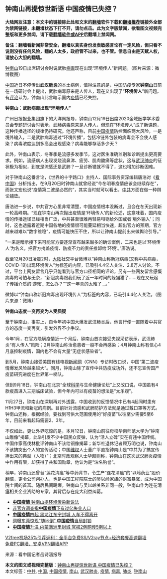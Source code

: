  <h2>钟南山再提惊世新语 中国疫情已失控？</h2> <p class="notice"><b>大陆网友注意：本文中的链接除此处和文末的<a href="https://github.com/bannedbook/fanqiang" >翻墙</a>软件下载和<a href="https://github.com/killgcd/justmysocks/blob/master/README.md">翻墙推荐</a>链接外全部为禁网链接，未翻墙状态下打不开，请勿点击。此为文字版禁闻，欲看图文视频完整版和更多禁闻，请下载<a href="https://github.com/bannedbook/fanqiang">翻墙软件或APP</a>后翻墙上禁闻网。</p><p>备注：翻墙看新闻非常安全，翻墙以真实身份发表敏感言论有一定风险，但只看不说则没有任何风险，翻的人太多，政府管不过来，也不管。信息自由是天赋人权，请放心大胆的翻墙。</b></p>  <div class="entry"> <p id="conimg"><a href="https://www.bannedbook.org/bnews/tag/%e9%92%9f%e5%8d%97%e5%b1%b1/" class="st_tag internal_tag" rel="tag" title="标签 钟南山 下的日志">钟南山</a>19日出席研讨会时说武肺<a href="https://www.bannedbook.org/bnews/tag/%e7%97%85%e6%af%92/" class="st_tag internal_tag" rel="tag" title="标签 病毒 下的日志">病毒</a>现在出现“环境传人”新问题。（图片来源：微博截图）</p> <p><span class='wp_keywordlink_affiliate'><a href="https://www.bannedbook.org/" title="中国" target="_blank">中国</a></span>近日不停传出<strong>武汉<a href="https://www.bannedbook.org/bnews/tag/%e8%82%ba%e7%82%8e/" class="st_tag internal_tag" rel="tag" title="标签 肺炎 下的日志">肺炎</a></strong>的本土病例，值得注意的是，<a href="https://www.bannedbook.org/bnews/tag/%E4%B8%AD%E5%9B%BD/" class="st_tag internal_tag" rel="tag" title="标签 中国 下的日志">中国</a>防疫专家<strong>钟<a href="https://www.bannedbook.org/bnews/tag/%E5%8D%97%E5%B1%B1/" class="st_tag internal_tag" rel="tag" title="标签 南山 下的日志">南山</a></strong>日前在一场研讨会上提出，武肺病毒原来是人传人，现在又出现了“<strong>环境传人</strong>”新问题。有<span class='wp_keywordlink_affiliate'><a href="https://www.bannedbook.org/bnews/comments/" title="新闻评论" target="_blank">评论</a></span>认为，钟南山此言暗示国内<a href="https://www.bannedbook.org/bnews/tag/%E7%96%AB%E6%83%85/" class="st_tag internal_tag" rel="tag" title="标签 疫情 下的日志">疫情</a>已经失控。</p> <p><strong>钟南山：武肺病毒出现“环境传人”</strong></p> <p>广州日报报业集团旗下的大洋网报导，钟南山12月19日出席2020金域医学学术委员会专题研讨会时表示，武肺病毒原来是人传人，但现在“环境传人”成了新课题，这种传播途径的规律仍待研究。他还声称，目前<a href="https://www.bannedbook.org/bnews/tag/%e4%b8%ad%e5%9b%bd%e7%96%ab%e6%83%85/" class="st_tag internal_tag" rel="tag" title="标签 中国疫情 下的日志">中国疫情</a>防控面临两大风险，一是境外输入，二是武肺病毒通过“环境传播”，包括冷链外包装的病毒会不会使人感染？病毒浓度达到多高会出现感染？病毒能够存活多少天？</p> <p></p>  <p></p> <p>此外，钟南山表示，冬春季是流感多发季节，这对医生准确监别和诊断提出更高要求。例如，流感病人出现发烧流鼻涕、疲劳、肌肉酸痛等症状，这与<a href="https://www.bannedbook.org/bnews/tag/%e6%ad%a6%e6%b1%89%e8%82%ba%e7%82%8e/" class="st_tag internal_tag" rel="tag" title="标签 武汉肺炎 下的日志">武汉肺炎</a>的征状极为相似，到底是流感还是武肺？一旦诊断错就不得了，这也增加诊断困难。</p> <p>对于钟南山这番言论，《世界的十字路口》主持人、国际事务资深编辑唐浩对《<span class='wp_keywordlink_affiliate'><a href="https://www.secretchina.com/" title="看中国" target="_blank">看中国</a></span>》分析指出，在9月20日时钟南山就曾经说“今冬明春疫情应该会继续存在”，而张文宏也说“疫情第二波是必然的”，其实当时就可以看出，<a href="https://www.bannedbook.org/bnews/tag/%e4%b8%ad%e5%85%b1/" class="st_tag internal_tag" rel="tag" title="标签 中共 下的日志">中共</a>方面在做一种舆论铺垫。</p> <p>唐浩进一步说，中共官方心里非常清楚，中国疫情根本没断过，且会在冬天出现新一轮高峰期。“现在钟南山再次抛出疫情是‘环境传人’的新论述，这意味着，国内疫情的传播途径已经相当广泛，中共甚至很难再轻易甩锅给外国或者‘境外输入’；同时，这也透露着近期中国各地的疫情很可能蔓延相当快速，超出官方的预期，官方越来越难以“数字维稳”，疫情可能快压不住，所以让钟南山提前出来做舆论引导。”</p> <p>“一来是暗示接下来可能官方要逐渐宣布越来越多的确诊案例，二来也是以‘环境传人’为名义，把官方掩盖疫情、防疫不力的责任推卸给‘环境’。”唐浩说。</p>  <p>截至12月20日凌晨2时，<span class='wp_keywordlink_affiliate'><a href="https://www.bannedbook.org/" title="大陆" target="_blank">大陆</a></span>社交平台微博以“钟南山称新冠病毒(又称中共病毒，COVID-19)出现环境传人”为标签的内容，已吸​​引4.4亿人关注、2.8万人讨论。不过，平台上网友留言几乎只能看到与官方口径相同的评论，另有一些网友留言感慨病毒的可怕与无奈，“新冠病毒跟我们玩了近一年时间的躲猫猫了……现在又玩起了传播介质的‘游戏’…怎么办？”“这一年真的太难了…。”</p> <p>微博以“钟南山称新冠病毒出现环境传人”为标签的内容，已吸​​引4.4亿人关注。（图片来源：微博）</p> <p><strong>钟南山态度一变再变为人受质疑</strong></p> <p>至于钟南山，事实上，自今年初中国大爆发武汉肺炎后，他言行便一直随着中共官方的态度一变再变，引发外界不小争议。</p> <p>今年1月，在官方隐瞒疫情近一个月后，钟南山首次接受央视采访表示，武汉肺炎“有人传人”风险；2月钟南山称治愈患者一般不会再感染；4月钟南山称有信心4月底控制疫情，国内也不会有大量“无症状感染者”。</p>  <p>到5月，钟南山接受美国有线电视<span class='wp_keywordlink_affiliate'><a href="https://www.bannedbook.org/" title="新闻网">新闻网</a></span>（CNN）专访时改口说，中国“第二波疫情爆发风险越来越大”。同月，钟南山除了宣传中共防疫成功外，还不忘宣传国产疫苗研究进度在世界第一梯队。</p> <p>但到9月18日，钟南山在北京“全球<span class='wp_keywordlink'><a href="https://www.bannedbook.org/forum11/topic309.html" title="禁片：“科学”的棍子" target="_blank">科学</a></span>与生命健康论坛”上又改口说，中国虽有4款疫苗进入三期临床试验，但今年内可以有疫苗的想法是“太乐观”。</p> <p>11月27日，钟南山在深圳再对外透露，中国收到的反馈情况中已有4起同时患有H1H3甲流和新冠的病例。目前针对流感和武肺防护方法就是通过戴口罩等方式。钟南山还称，根据经验，要找到可供大范围使用的“好疫苗”以往至少需要5至6年，目前来看起码需要2、3年。</p> <p>不仅如此，更让外界吃惊的是，本月12日，钟南山前往母校华南师范大学为“钟南山雕像”揭幕，此举引发不少中国民众反弹，认为“活人立碑”实在有违中国传统。中国作家高伐林批评钟南山不该给铜像揭幕；新华社退休记者顾万明也说，钟南山不该搞突出个人的宣传活动；中国<span class='wp_keywordlink_affiliate'><a href="https://www.bannedbook.org/bnews/weiquan/" title="维权" target="_blank">维权</a></span>人士董广平直指钟南山是“中共为了搞宣传捧出来的典型（人物）”；北京时政观察人士华颇则称，钟南山在这次武汉肺炎疫情中作用有限，却获得了共和国勋章，他认为是“沽名钓誉”。</p> <p>稍早，钟南山还曾替“莲花清瘟”等中药背书，令生产“连花清瘟”的“以岭药业”股价翻倍，更令公司创办人，也是中国工程院院士的吴以岭家族的财富暴涨，成为中国院士间的首富。随后民间踢爆，钟南山与吴以岭关系非同一般，钟南山作为连花清瘟相关企业资助的专家，其背后存在庞大利益纠葛。</p>  <ul class='op-related-articles' title='相关阅读'> <li><a href='https://www.bannedbook.org/bnews/headline/20201219/1451142.html' target='_blank'><b>中国疫情</b> 钟南山提环境传染新说法</a></li> <li><a href='https://www.bannedbook.org/bnews/headline/20201219/1451028.html' target='_blank'>非官方调查指<b>中国疫情</b>下有过亿失业人口</a></li> <li><a href='https://www.bannedbook.org/bnews/comments/20201213/1446784.html' target='_blank'><b>中国疫情</b>四起 黑龙江东宁封城 人车不得离开</a></li> <li><a href='https://www.bannedbook.org/bnews/cbnews/20201207/1443583.html' target='_blank'>网曝东莞惊现“随地倒” <b>中国疫情</b>当局封锁</a></li> <li><a href='https://www.bannedbook.org/bnews/comments/20201121/1434807.html' target='_blank'><b>中国疫情</b>升温 内蒙满洲里封城 官报2例网传5例以上</a></li> </ul> <p class="texttj"> <a href="https://www.bannedbook.org/forum23/topic22702.html" target="_blank">V2free机场25%引荐返利：全平台免费SS/V2ray节点+经济套餐高速翻墙</a><br/> <a href="https://github.com/bannedbook/fanqiang/wiki/%E7%A6%81%E9%97%BB%E7%BD%91%E5%AE%89%E5%8D%93%E7%BF%BB%E5%A2%99%E6%96%B0%E9%97%BBAPP" target="_blank">免费PC翻墙、安卓VPN翻墙APP</a></p><p> 来源：看中国记者岳诗涵报导 </p><a name='sharetosocial'></a>       <div><b>本文的图文或视频完整版</b>：<a href='https://www.bannedbook.org/bnews/cbnews/20201221/1451840.html'>钟南山再提惊世新语 中国疫情已失控？</a></div>  </div><!--END ENTRY--> <div class="postfooter"> <div>本文标签：<a href="https://www.bannedbook.org/bnews/tag/%e4%b8%ad%e5%85%b1/" rel="tag">中共</a>, <a href="https://www.bannedbook.org/bnews/tag/%E4%B8%AD%E5%9B%BD/" rel="tag">中国</a>, <a href="https://www.bannedbook.org/bnews/tag/%e4%b8%ad%e5%9b%bd%e7%96%ab%e6%83%85/" rel="tag">中国疫情</a>, <a href="https://www.bannedbook.org/bnews/tag/%E5%8D%97%E5%B1%B1/" rel="tag">南山</a>, <a href="https://www.bannedbook.org/bnews/tag/%e6%ad%a6%e6%b1%89%e8%82%ba%e7%82%8e/" rel="tag">武汉肺炎</a>, <a href="https://www.bannedbook.org/bnews/tag/%E7%96%AB%E6%83%85/" rel="tag">疫情</a>, <a href="https://www.bannedbook.org/bnews/tag/%e7%97%85%e6%af%92/" rel="tag">病毒</a>, <a href="https://www.bannedbook.org/bnews/tag/%e8%82%ba%e7%82%8e/" rel="tag">肺炎</a>, <a href="https://www.bannedbook.org/bnews/tag/%e9%92%9f%e5%8d%97%e5%b1%b1/" rel="tag">钟南山</a></div>  </div><!--END POSTFOOTER--> 